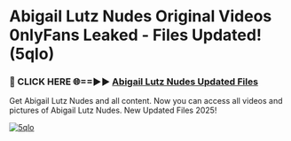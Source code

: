 # Abigail Lutz Nudes Original Videos 0nlyFans Leaked - Files Updated! (5qlo)

<h3>🔴 CLICK HERE 🌐==►► <a href="https://tinyurl.com/2jnfzry5" rel="nofollow">Abigail Lutz Nudes Updated Files</a></h3>

Get Abigail Lutz Nudes and all content. Now you can access all videos and pictures of Abigail Lutz Nudes. New Updated Files 2025!

[![5qlo](https://i.imgur.com/GyGTBgg.gif)](https://tinyurl.com/2jnfzry5)
